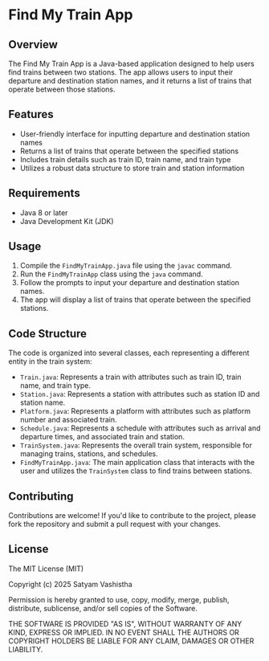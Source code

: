 

Find My Train App
======================

Overview
-----------

The Find My Train App is a Java-based application designed to help users find trains between two stations. The app allows users to input their departure and destination station names, and it returns a list of trains that operate between those stations.

Features
------------

*   User-friendly interface for inputting departure and destination station names
*   Returns a list of trains that operate between the specified stations
*   Includes train details such as train ID, train name, and train type
*   Utilizes a robust data structure to store train and station information

Requirements
---------------

*   Java 8 or later
*   Java Development Kit (JDK)

Usage
-----

1.  Compile the `FindMyTrainApp.java` file using the `javac` command.
2.  Run the `FindMyTrainApp` class using the `java` command.
3.  Follow the prompts to input your departure and destination station names.
4.  The app will display a list of trains that operate between the specified stations.

Code Structure
-----------------

The code is organized into several classes, each representing a different entity in the train system:

*   `Train.java`: Represents a train with attributes such as train ID, train name, and train type.
*   `Station.java`: Represents a station with attributes such as station ID and station name.
*   `Platform.java`: Represents a platform with attributes such as platform number and associated train.
*   `Schedule.java`: Represents a schedule with attributes such as arrival and departure times, and associated train and station.
*   `TrainSystem.java`: Represents the overall train system, responsible for managing trains, stations, and schedules.
*   `FindMyTrainApp.java`: The main application class that interacts with the user and utilizes the `TrainSystem` class to find trains between stations.

Contributing
------------

Contributions are welcome! If you'd like to contribute to the project, please fork the repository and submit a pull request with your changes.

License
-------

The MIT License (MIT)

Copyright (c) 2025 Satyam Vashistha

Permission is hereby granted to use, copy, modify, merge, publish, distribute, sublicense, and/or sell copies of the Software.

THE SOFTWARE IS PROVIDED "AS IS", WITHOUT WARRANTY OF ANY KIND, EXPRESS OR IMPLIED. IN NO EVENT SHALL THE AUTHORS OR COPYRIGHT HOLDERS BE LIABLE FOR ANY CLAIM, DAMAGES OR OTHER LIABILITY.